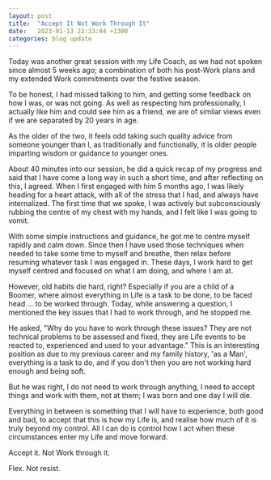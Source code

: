 ```yaml
---
layout: post
title:  "Accept It Not Work Through It"
date:   2023-01-13 22:33:44 +1300
categories: blog update
---
```

Today was another great session with my Life Coach, as we had not spoken since almost 5 weeks ago; a combination of both his post-Work plans and my extended Work commitments over the festive season.

To be honest, I had missed talking to him, and getting some feedback on how I was, or was not going. As well as respecting him professionally, I actually like him and could see him as a friend, we are of similar views even if we are separated by 20 years in age.

As the older of the two, it feels odd taking such quality advice from someone younger than I, as traditionally and functionally, it is older people imparting wisdom or guidance to younger ones.

About 40 minutes into our session, he did a quick recap of my progress and said that I have come a long way in such a short time, and after reflecting on this, I agreed. When I first engaged with him 5 months ago, I was likely heading for a heart attack, with all of the stress that I had, and always have internalized. The first time that we spoke, I was actively but subconsciously rubbing the centre of my chest with my hands, and I felt like I was going to vomit.

With some simple instructions and guidance, he got me to centre myself rapidly and calm down. Since then I have used those techniques when needed to take some time to myself and breathe, then relax before resuming whatever task I was engaged in. These days, I work hard to get myself centred and focused on what I am doing, and where I am at.

However, old habits die hard, right? Especially if you are a child of a Boomer, where almost everything in Life is a task to be done, to be faced head ... to be worked through. Today, while answering a question, I mentioned the key issues that I had to work through, and he stopped me.

He asked, "Why do you have to work through these issues? They are not technical problems to be assessed and fixed, they are Life events to be reacted to, experienced and used to your advantage." This is an interesting position as due to my previous career and my family history, 'as a Man', everything is a task to do, and if you don't then you are not working hard enough and being soft.

But he was right, I do not need to work through anything, I need to accept things and work with them, not at them; I was born and one day I will die.

Everything in between is something that I will have to experience, both good and bad, to accept that this is how my Life is, and realise how much of it is truly beyond my control. All I can do is control how I act when these circumstances enter my Life and move forward.

Accept it. Not Work through it.

Flex. Not resist.
